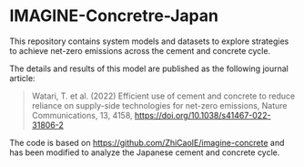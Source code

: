 # IMAGINE-Concretre-Japan
This repository contains system models and datasets to explore strategies to achieve net-zero emissions across the cement and concrete cycle.

The details and results of this model are published as the following journal article:

>Watari, T. et al. (2022) Efficient use of cement and concrete to reduce reliance on supply-side technologies for net-zero emissions, Nature Communications, 13, 4158, https://doi.org/10.1038/s41467-022-31806-2

The code is based on https://github.com/ZhiCaoIE/imagine-concrete and has been modified to analyze the Japanese cement and concrete cycle.
